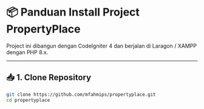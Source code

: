 # 📦 Panduan Install Project PropertyPlace

Project ini dibangun dengan CodeIgniter 4 dan berjalan di Laragon / XAMPP dengan PHP 8.x.

---

## 📥 1. Clone Repository

```bash
git clone https://github.com/mfahmips/propertyplace.git
cd propertyplace

